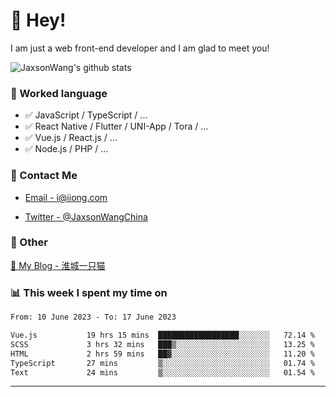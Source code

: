 # 👋 Hey!

I am just a web front-end developer and I am glad to meet you!

![JaxsonWang's github stats](https://github-readme-stats.vercel.app/api?username=JaxsonWang&&show_icons=true&&title_color=1abc9c&&icon_color=1abc9c)


### 📝 Worked language

- ✅ JavaScript / TypeScript / ...
- ✅ React Native / Flutter / UNI-App / Tora / ...
- ✅ Vue.js / React.js / ...
- ✅ Node.js / PHP / ...

### 📮 Contact Me

- [Email - i@iiong.com](mailto:i@iiong.com)

- [Twitter - @JaxsonWangChina](https://twitter.com/JaxsonWangChina)

### 🤪 Other

[📌 My Blog - 淮城一只猫](https://iiong.com)

### 📊 This week I spent my time on

<!--START_SECTION:waka-->

```txt
From: 10 June 2023 - To: 17 June 2023

Vue.js           19 hrs 15 mins  ██████████████████░░░░░░░   72.14 %
SCSS             3 hrs 32 mins   ███▒░░░░░░░░░░░░░░░░░░░░░   13.25 %
HTML             2 hrs 59 mins   ██▓░░░░░░░░░░░░░░░░░░░░░░   11.20 %
TypeScript       27 mins         ▒░░░░░░░░░░░░░░░░░░░░░░░░   01.74 %
Text             24 mins         ▒░░░░░░░░░░░░░░░░░░░░░░░░   01.54 %
```

<!--END_SECTION:waka-->

---
